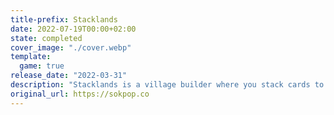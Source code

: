 ```yaml
---
title-prefix: Stacklands
date: 2022-07-19T00:00+02:00
state: completed
cover_image: "./cover.webp"
template:
  game: true
release_date: "2022-03-31"
description: "Stacklands is a village builder where you stack cards to collect food, build structures, and fight creatures.\nFor example, dragging a 'Villager' card on top of a 'Berry Bush' card will spawn 'Berry' cards which the villagers can eat to survive!\nSell Cards \U0001F4B0\nYou can also sell cards to get coins which you can then use to buy Card Packs. Packs contains multiple cards that you can use to expand your village. Every pack has a focus such as Cooking, Farming or Building.\nAt the end of every Moon you'll need to feed all your villagers - so make sure you have enough food, or your villagers will starve! \U0001F480\nFeatures \U0001F525\n\U0001F0CF 100+ Cards to collect\n\U0001F4A1 25+ Ideas to find\n✅ 50+ Quests to complete\n\U0001F4E6 7 different Card Packs to buy\n\U0001F552 3-5 hours of playtime\nCombat \U0001F5E1️\nA Villager bumping into an evil creature will engage in an automatic battle. Fight Goblins, Bears, Rats and more! Improve your Villager's combat abilities by giving them weapons or by making them team up against enemies.\nFind Ideas \U0001F9E0\nExpand your knowledge by finding Idea Cards. An Idea Card will tell you how to create new cards, for example: stack 2 Wood, 1 Stone and 1 Villager to build a House."
original_url: https://sokpop.co
---
```

